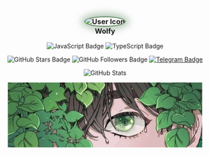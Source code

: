 <h3 id="icon" align="center">
    <img
        style="border-radius: 100%; border: 2px solid #588157; box-shadow: 0px 0px 16px 8px rgba(88, 129, 87, 0.4);"
        src="https://avatars.githubusercontent.com/u/105298196?v=4"
        width="100"
        alt="User Icon"
    />
    <br />
    Wolfy
</h3>


<p id="programming-languages" align="center">
    <img height="32" src="https://cdn.simpleicons.org/javascript/588157" alt="JavaScript Badge" />
    <img height="32" src="https://cdn.simpleicons.org/typescript/588157" alt="TypeScript Badge" />
</p>


<p id="badges" align="center">
    <img
        src="https://img.shields.io/github/stars/wolfysocute?style=for-the-badge&logo=data%3Aimage%2Fpng%3Bbase64%2CiVBORw0KGgoAAAANSUhEUgAAAEAAAABACAYAAACqaXHeAAAACXBIWXMAAAsTAAALEwEAmpwYAAACgklEQVR4nO3azYtNYRgA8NeQKEqGmKSslPJRiD8BsxAhJTUTRaEUs7Qge1K%2BdmZmZ6cs2PgoFrMYGTQp30VZUZghM%2FjpmDN1Gx9z58y993w4vzp163bf93meuue87%2FOeEEqlUqlUKpUaCPPRjXfx1YV54X%2BA6Xjkdw%2Bj70LR4YC%2FOxCKDFPw%2BB8FeIKmUFTYZHwbQ1HhehUFuBaKCEvxvYoC%2FMCyUDQ4r3rnQpFgDj5NoACDmBuKAh0m7mgoAkzF8wQFeBX9NuQdtkpuS8g73J5EAW6FvEETWrAabSavLR6rJfVVIpqxPFqtoR3HcBZX0IM3GFY%2Fw%2FEcPfGcZ%2BMY2uOYotia65H47oQ3srQ8w65aJb8zXp3lTRTzjloU4IH86qtFAT7Lr8FaFKBPft2vRQG25%2FgesG3SBahoY32TH99q3l7DBnyUfQPYXNPkR2ElXsuut1gb6gmLMnpj7MeSuiY%2FCrOj3p3suBk1XUIKBxzdaWeOy5jR0OTH9PmPp%2FiYPBPFENJmZDc21MDEo13h%2FlCAvl9SHSFrcFrjnApZg7sNLMCdkMHO70ADCxCdG0wLWWFkhdhoK0JWYG8KBdgTsgIXUyjAhZAVuJdCAXpDFmAGvqZQgKHUlsCVsF561oW04WDC4D%2FgUHxFn5M4mIUCdCUI%2FCoWV4yxMOHOsjPd7MOv4KNGRLVeovUfY7XixQTG629stsnPDYbjreusKsabGW%2Bxq7mxDoS0Gf%2FMsBdrEr5UdWOcsZ%2FWJ6sJwJG%2FBPce%2ByZzpB03XPbFY%2F3J4ZA2I0GexJeK53MnFtRwjgW4VHH0Hv3tTmSiGzSmUbqynm93RWNjVTRXveYolUqlUqlUCv%2BLn8g3k8%2Fqpn9fAAAAAElFTkSuQmCC&logoColor=white&labelColor=1d2d44&color=588157"
        alt="GitHub Stars Badge"
    />
    <img
        src="https://img.shields.io/github/followers/wolfysocute?style=for-the-badge&logo=github&labelColor=1d2d44&color=588157"
        alt="GitHub Followers Badge"
    />
    <a href="https://t.me/LinTheWolf">
        <img
            src="https://img.shields.io/badge/♡-null?style=for-the-badge&logo=telegram&logoColor=white&label=telegram&labelColor=1d2d44&color=588157"
            alt="Telegram Badge"
        />
    </a>
</p>


<p id="stats" align="center">
    <img
        src="https://github-readme-stats.vercel.app/api/?username=wolfysocute&title_color=588157&text_color=9f9f9f&show_icons=true&bg_color=00000000&hide_border=true&icon_color=588157&hide_title=true&count_private=true"
        alt="GitHub Stats"
    />
</p>

<p align="center"><img src="footer.png" width="450px" alt="Green Anime Footer"></p>
